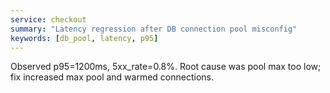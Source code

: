 ```yaml
---
service: checkout
summary: "Latency regression after DB connection pool misconfig"
keywords: [db_pool, latency, p95]
---
```



Observed p95=1200ms, 5xx_rate=0.8%. Root cause was pool max too low; fix increased max pool and warmed connections.